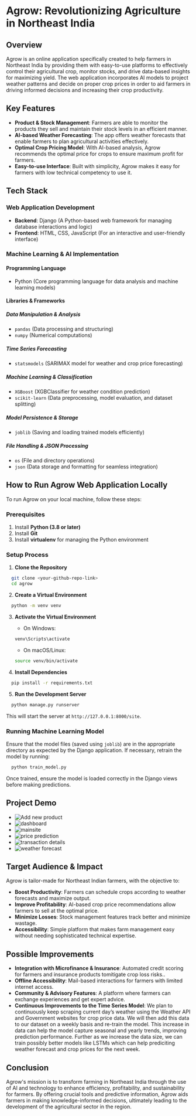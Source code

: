 # Agrow: Revolutionizing Agriculture in Northeast India

## Overview
Agrow is an online application specifically created to help farmers in Northeast India by providing them with easy-to-use platforms to effectively control their agricultural crop, monitor stocks, and drive data-based insights for maximizing yield. The web application incorporates AI models to project weather patterns and decide on proper crop prices in order to aid farmers in driving informed decisions and increasing their crop productivity.

## Key Features
- **Product & Stock Management**: Farmers are able to monitor the products they sell and maintain their stock levels in an efficient manner.
- **AI-based Weather Forecasting**: The app offers weather forecasts that enable farmers to plan agricultural activities effectively.
- **Optimal Crop Pricing Model**: With AI-based analysis, Agrow recommends the optimal price for crops to ensure maximum profit for farmers.
- **Easy-to-use Interface**: Built with simplicity, Agrow makes it easy for farmers with low technical competency to use it.

## Tech Stack
### Web Application Development
- **Backend**: Django (A Python-based web framework for managing database interactions and logic)
- **Frontend**: HTML, CSS, JavaScript (For an interactive and user-friendly interface)

### Machine Learning & AI Implementation
#### Programming Language
- Python (Core programming language for data analysis and machine learning models)

#### Libraries & Frameworks
##### Data Manipulation & Analysis
- `pandas` (Data processing and structuring)
- `numpy` (Numerical computations)

##### Time Series Forecasting
- `statsmodels` (SARIMAX model for weather and crop price forecasting)

##### Machine Learning & Classification
- `XGBoost` (XGBClassifier for weather condition prediction)
- `scikit-learn` (Data preprocessing, model evaluation, and dataset splitting)

##### Model Persistence & Storage
- `joblib` (Saving and loading trained models efficiently)

##### File Handling & JSON Processing	
- `os` (File and directory operations)
- `json` (Data storage and formatting for seamless integration)

## How to Run Agrow Web Application Locally
To run Agrow on your local machine, follow these steps:

### Prerequisites
1. Install **Python (3.8 or later)**
2. Install **Git**
3. Install **virtualenv** for managing the Python environment

### Setup Process
1. **Clone the Repository**
```bash
  git clone <your-github-repo-link>
  cd agrow
```

2. **Create a Virtual Environment**
```bash
  python -m venv venv
```

3. **Activate the Virtual Environment**
   - On Windows:
   ```bash
   venv\Scripts\activate
   ```
   - On macOS/Linux:
   ```bash
   source venv/bin/activate
   ```

4. **Install Dependencies**
```bash
  pip install -r requirements.txt
```

5. **Run the Development Server**
```bash
  python manage.py runserver
```
This will start the server at `http://127.0.0.1:8000/site`.

### Running Machine Learning Model
Ensure that the model files (saved using `joblib`) are in the appropriate directory as expected by the Django application. If necessary, retrain the model by running:
```bash
  python train_model.py
```
Once trained, ensure the model is loaded correctly in the Django views before making predictions.

## Project Demo
- ![Add new product](https://github.com/Krish-2512/ImpactHacks/blob/master/AgroApp/static/media/add%20new%20product.jpg)
- ![dashboard](https://github.com/Krish-2512/ImpactHacks/blob/master/AgroApp/static/media/dashboard.jpg)
- ![mainsite](https://github.com/Krish-2512/ImpactHacks/blob/master/AgroApp/static/media/mainsite.jpg)
- ![price prediction](https://github.com/Krish-2512/ImpactHacks/blob/master/AgroApp/static/media/price%20prediction.jpg)
- ![transaction details](https://github.com/Krish-2512/ImpactHacks/blob/master/AgroApp/static/media/transaction%20history.jpg)
- ![weather forecast](https://github.com/Krish-2512/ImpactHacks/blob/master/AgroApp/static/media/weather%20forecast.jpg)

## Target Audience & Impact
Agrow is tailor-made for Northeast Indian farmers, with the objective to:
- **Boost Productivity**: Farmers can schedule crops according to weather forecasts and maximize output.
- **Improve Profitability**: AI-based crop price recommendations allow farmers to sell at the optimal price.
- **Minimize Losses**: Stock management features track better and minimize wastage.
- **Accessibility**: Simple platform that makes farm management easy without needing sophisticated technical expertise.

## Possible Improvements
- **Integration with Microfinance & Insurance**: Automated credit scoring for farmers and insurance products tomitigate crop loss risks..
- **Offline Accessibility**: Mail-based interactions for farmers with limited internet access.
- **Community & Advisory Features**: A platform where farmers can exchange experiences and get expert advice.
- **Continuous Improvements to the Time Series Model**: We plan to continuously keep scraping current day’s weather using the Weather API and Government websites for crop price data. We will then add this data to our dataset on a weekly basis and re-train the model. This increase in data can help the model capture seasonal and yearly trends, improving prediction performance. Further as we increase the data size, we can train possibly better models like LSTMs which can help prediciting weather forecast and crop prices for the next week.
  

## Conclusion
Agrow's mission is to transform farming in Northeast India through the use of AI and technology to enhance efficiency, profitability, and sustainability for farmers. By offering crucial tools and predictive information, Agrow aids farmers in making knowledge-informed decisions, ultimately leading to the development of the agricultural sector in the region.

